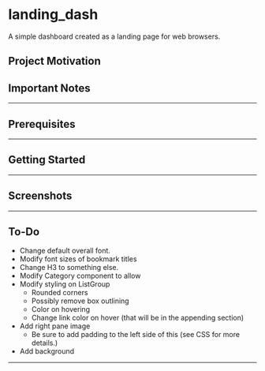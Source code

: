 landing_dash
==============================

A simple dashboard created as a landing page for web browsers.

Project Motivation
------------

## Important Notes
--------

## Prerequisites
--------

## Getting Started
--------

## Screenshots
--------

## To-Do
- Change default overall font.
- Modify font sizes of bookmark titles
- Change H3 to something else.
- Modify Category component to allow 
- Modify styling on ListGroup
  - Rounded corners
  - Possibly remove box outlining
  - Color on hovering
  - Change link color on hover (that will be in the appending section)
- Add right pane image
  - Be sure to add padding to the left side of this (see CSS for more details.)
- Add background
--------
